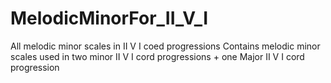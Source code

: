 # MelodicMinorFor_II_V_I
All melodic minor scales in II V I coed progressions
Contains melodic minor scales used in two minor II V I cord progressions + one Major II V I cord progression
